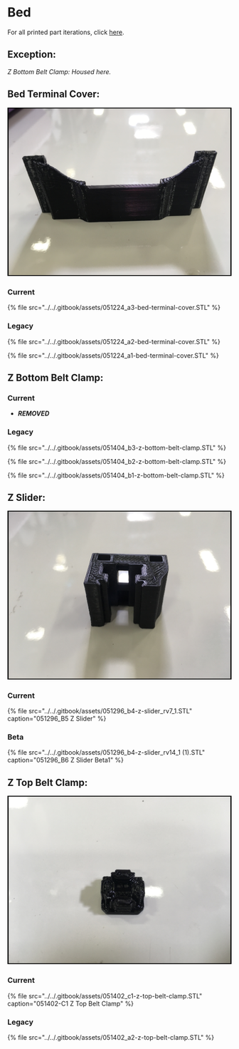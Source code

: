 # Bed

For all printed part iterations, click [here](https://drive.google.com/drive/u/0/folders/1cmnAcQU7NjgBqAub60Pz7tJyY-e5qH1w).

## Exception:

_Z Bottom Belt Clamp: Housed here._

## Bed Terminal Cover:

![](../../.gitbook/assets/img_1366.JPG)

### Current

{% file src="../../.gitbook/assets/051224\_a3-bed-terminal-cover.STL" %}

### Legacy

{% file src="../../.gitbook/assets/051224\_a2-bed-terminal-cover.STL" %}

{% file src="../../.gitbook/assets/051224\_a1-bed-terminal-cover.STL" %}

## Z Bottom Belt Clamp:

### Current

* _**REMOVED**_

### Legacy

{% file src="../../.gitbook/assets/051404\_b3-z-bottom-belt-clamp.STL" %}

{% file src="../../.gitbook/assets/051404\_b2-z-bottom-belt-clamp.STL" %}

{% file src="../../.gitbook/assets/051404\_b1-z-bottom-belt-clamp.STL" %}

## Z Slider:

![](../../.gitbook/assets/img_1363.JPG)

### Current

{% file src="../../.gitbook/assets/051296\_b4-z-slider\_rv7\_1.STL" caption="051296\_B5 Z Slider" %}

### Beta

{% file src="../../.gitbook/assets/051296\_b4-z-slider\_rv14\_1 \(1\).STL" caption="051296\_B6 Z Slider Beta1" %}

## Z Top Belt Clamp:

![](../../.gitbook/assets/img_1362.JPG)

### Current

{% file src="../../.gitbook/assets/051402\_c1-z-top-belt-clamp.STL" caption="051402-C1 Z Top Belt Clamp" %}

### Legacy

{% file src="../../.gitbook/assets/051402\_a2-z-top-belt-clamp.STL" %}



